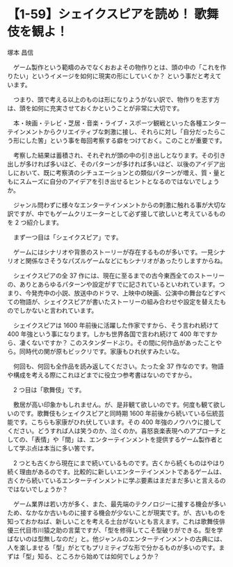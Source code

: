# 【1-59】シェイクスピアを読め！ 歌舞伎を観よ！

<div class="author">塚本 昌信</div>

　ゲーム製作という範疇のみでなくおおよその物作りとは、頭の中の「これを作りたい」というイメージを如何に現実の形にしていくか？ という事だと考えています。

　つまり、頭で考える以上のものは形になりようがない訳で、物作りを志す方は、頭を如何に充実させておくかということが非常に大切です。

　本・映画・テレビ・芝居・音楽・ライブ・スポーツ観戦といった各種エンターテインメントからクリエイティブな刺激に接し、それらに対し「自分だったらこう形にした筈」という事を毎回考察する癖をつけておく。このことが重要です。

　考察した結果は蓄積され、それぞれが頭の中の引き出しとなります。その引き出しが多ければ多いほど、そのパターンが多ければ多いほど、以後のアイデア出しにおいて、既に考察済のシチュエーションとの類似パターンが増え、質・量ともにスムーズに自分のアイデアを引き出せるヒントとなるのではないでしょうか。

　ジャンル問わずに様々なエンターテインメントからの刺激に触れる事が大切な訳ですが、中でもゲームクリエーターとして必ず接して欲しいと考えているものを 2 つ紹介します。

　まず一つ目は「シェイクスピア」です。

　ゲームにはシナリオや背景のストーリーが存在するものが多いです。一見シナリオと関係なさそうなパズルゲームなどにもシナリオがあったりしますからね。

　シェイクスピアの全 37 作には、現在に至るまでの古今東西全てのストーリーの、ありとあらゆるパターンや設定がすでに記されているといわれています。つまり、今発売中の小説、放送中のドラマ、上映中の映画、公演中の舞台などすべての物語が、シェイクスピアが書いたストーリーの組み合わせや設定を替えたものでしかないと言われています。

　シェイクスピアは 1600 年前後に活躍した作家ですから、そう言われ続けて 400 年強という事になります。しかも世界各国で言われ続けて 400 年ですから、凄くないですか？ このスタンダードぶり。その間に何作品があったことやら。同時代の関が原もビックリです。家康もひれ伏すみたいな。

　何回も、何回も全作品を読み返してください。たった全 37 作なのです。物語や構成を考える際にこれほどまでに役立つ参考書はないのですから。

　2 つ目は「歌舞伎」です。

　敷居が高い印象かもしれません。が、是非観て欲しいのです。何度も観て欲しいのです。歌舞伎もシェイクスピアと同時期 1600 年前後から続いている伝統芸能です。こちらも家康がひれ伏しています。その 400 年強のノウハウに接してください。どうすれば人は笑うのか、泣くのか。喜怒哀楽表現へのアプローチとしての、「表情」や「間」は、エンターテインメントを提供するゲーム製作者として学ぶ点は本当に多い筈です。

　2 つとも古くから現在にまで続いているものです。古くから続くものはやはり続く理由があるのです。比較的に新しいエンターテインメントであるゲームは、古くから続いているエンターテインメントに学ぶ要素はまだまだ多いと言えるのではないでしょうか？

　ゲーム業界は若い方が多く、また、最先端のテクノロジーに接する機会が多いため、なかなか古いものに接する機会が少ないことが現実です。が、古いものを知っておかねば、新しいことを考える土台がないとも言えます。これは歌舞伎俳優三代目市川猿之助の言葉ですが、「型を修得してこそ型破りができる。型を学ばないのは型無しなのだ」と。他ジャンルのエンターテインメントの古典には、人を楽しませる「型」がとてもプリミティブな形で分かるものが多いのです。まずは「型」知る、ところから始めては如何でしょうか？
